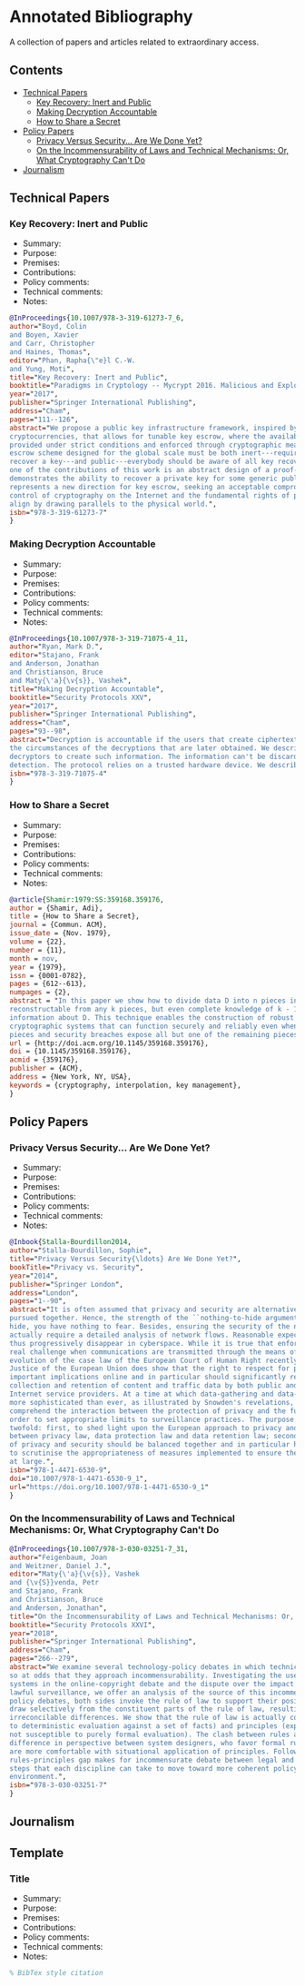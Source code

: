 
# Annotated Bibliography <!-- omit in toc -->

A collection of papers and articles related to extraordinary access.

## Contents <!-- omit in toc -->

- [Technical Papers](#technical-papers)
  - [Key Recovery: Inert and Public](#key-recovery-inert-and-public)
  - [Making Decryption Accountable](#making-decryption-accountable)
  - [How to Share a Secret](#how-to-share-a-secret)
- [Policy Papers](#policy-papers)
  - [Privacy Versus Security... Are We Done Yet?](#privacy-versus-security-are-we-done-yet)
  - [On the Incommensurability of Laws and Technical Mechanisms: Or, What Cryptography Can't Do](#on-the-incommensurability-of-laws-and-technical-mechanisms-or-what-cryptography-cant-do)
- [Journalism](#journalism)

<!-- How to organize? By medium? By focus? -->

## Technical Papers

### Key Recovery: Inert and Public

- Summary:
- Purpose:
- Premises:
- Contributions:
- Policy comments:
- Technical comments:
- Notes:

```bib
@InProceedings{10.1007/978-3-319-61273-7_6,
author="Boyd, Colin
and Boyen, Xavier
and Carr, Christopher
and Haines, Thomas",
editor="Phan, Rapha{\"e}l C.-W.
and Yung, Moti",
title="Key Recovery: Inert and Public",
booktitle="Paradigms in Cryptology -- Mycrypt 2016. Malicious and Exploratory Cryptology",
year="2017",
publisher="Springer International Publishing",
address="Cham",
pages="111--126",
abstract="We propose a public key infrastructure framework, inspired by modern distributed
cryptocurrencies, that allows for tunable key escrow, where the availability of key escrow is only
provided under strict conditions and enforced through cryptographic measures. We argue that any key
escrow scheme designed for the global scale must be both inert---requiring considerable effort to
recover a key---and public---everybody should be aware of all key recovery attempts. To this end,
one of the contributions of this work is an abstract design of a proof-of-work scheme that
demonstrates the ability to recover a private key for some generic public key scheme. Our framework
represents a new direction for key escrow, seeking an acceptable compromise between the demands for
control of cryptography on the Internet and the fundamental rights of privacy, which we seek to
align by drawing parallels to the physical world.",
isbn="978-3-319-61273-7"
}
```

### Making Decryption Accountable

- Summary:
- Purpose:
- Premises:
- Contributions:
- Policy comments:
- Technical comments:
- Notes:

```bib
@InProceedings{10.1007/978-3-319-71075-4_11,
author="Ryan, Mark D.",
editor="Stajano, Frank
and Anderson, Jonathan
and Christianson, Bruce
and Maty{\'a}{\v{s}}, Vashek",
title="Making Decryption Accountable",
booktitle="Security Protocols XXV",
year="2017",
publisher="Springer International Publishing",
address="Cham",
pages="93--98",
abstract="Decryption is accountable if the users that create ciphertexts can gain information about
the circumstances of the decryptions that are later obtained. We describe a protocol that forces
decryptors to create such information. The information can't be discarded or suppressed without
detection. The protocol relies on a trusted hardware device. We describe some applications.",
isbn="978-3-319-71075-4"
}
```

### How to Share a Secret

- Summary:
- Purpose:
- Premises:
- Contributions:
- Policy comments:
- Technical comments:
- Notes:

```bib
@article{Shamir:1979:SS:359168.359176,
author = {Shamir, Adi},
title = {How to Share a Secret},
journal = {Commun. ACM},
issue_date = {Nov. 1979},
volume = {22},
number = {11},
month = nov,
year = {1979},
issn = {0001-0782},
pages = {612--613},
numpages = {2},
abstract = "In this paper we show how to divide data D into n pieces in such a way that D is easily
reconstructable from any k pieces, but even complete knowledge of k - 1 pieces reveals absolutely no
information about D. This technique enables the construction of robust key management schemes for
cryptographic systems that can function securely and reliably even when misfortunes destroy half the
pieces and security breaches expose all but one of the remaining pieces.",
url = {http://doi.acm.org/10.1145/359168.359176},
doi = {10.1145/359168.359176},
acmid = {359176},
publisher = {ACM},
address = {New York, NY, USA},
keywords = {cryptography, interpolation, key management},
}
```

## Policy Papers

### Privacy Versus Security... Are We Done Yet?

- Summary:
- Purpose:
- Premises:
- Contributions:
- Policy comments:
- Technical comments:
- Notes:

```bib
@Inbook{Stalla-Bourdillon2014,
author="Stalla-Bourdillon, Sophie",
title="Privacy Versus Security{\ldots} Are We Done Yet?",
bookTitle="Privacy vs. Security",
year="2014",
publisher="Springer London",
address="London",
pages="1--90",
abstract="It is often assumed that privacy and security are alternative values, which cannot be
pursued together. Hence, the strength of the ``nothing-to-hide argument'': if you have nothing to
hide, you have nothing to fear. Besides, ensuring the security of the network itself is said to
actually require a detailed analysis of network flows. Reasonable expectations of privacy should
thus progressively disappear in cyberspace. While it is true that enforcement of legal rules is a
real challenge when communications are transmitted through the means of a borderless network, the
evolution of the case law of the European Court of Human Right recently followed by the Court of
Justice of the European Union does show that the right to respect for private life should have
important implications online and in particular should significantly restrict the systematic
collection and retention of content and traffic data by both public and private actors such as
Internet service providers. At a time at which data-gathering and data-matching technologies are
more sophisticated than ever, as illustrated by Snowden's revelations, it is crucial to fully
comprehend the interaction between the protection of privacy and the furtherance of security in
order to set appropriate limits to surveillance practices. The purpose of this chapter is therefore
twofold: first, to shed light upon the European approach to privacy and explain the interplay
between privacy law, data protection law and data retention law; second, to explain how the values
of privacy and security should be balanced together and in particular how privacy law should serve
to scrutinise the appropriateness of measures implemented to ensure the security of the social group
at large.",
isbn="978-1-4471-6530-9",
doi="10.1007/978-1-4471-6530-9_1",
url="https://doi.org/10.1007/978-1-4471-6530-9_1"
}
```

### On the Incommensurability of Laws and Technical Mechanisms: Or, What Cryptography Can't Do

```bib
@InProceedings{10.1007/978-3-030-03251-7_31,
author="Feigenbaum, Joan
and Weitzner, Daniel J.",
editor="Maty{\'a}{\v{s}}, Vashek
and {\v{S}}venda, Petr
and Stajano, Frank
and Christianson, Bruce
and Anderson, Jonathan",
title="On the Incommensurability of Laws and Technical Mechanisms: Or, What Cryptography Can't Do",
booktitle="Security Protocols XXVI",
year="2018",
publisher="Springer International Publishing",
address="Cham",
pages="266--279",
abstract="We examine several technology-policy debates in which technical and legal perspectives are
so at odds that they approach incommensurability. Investigating the use of digital rights management
systems in the online-copyright debate and the dispute over the impact of end-to-end encryption on
lawful surveillance, we offer an analysis of the source of this incommensurability. In these two
policy debates, both sides invoke the rule of law to support their position, but in each case they
draw selectively from the constituent parts of the rule of law, resulting in seemingly
irreconcilable differences. We show that the rule of law is actually composed of rules (susceptible
to deterministic evaluation against a set of facts) and principles (expressing important values but
not susceptible to purely formal evaluation). The clash between rules and principles exacerbates the
difference in perspective between system designers, who favor formal rules, and policy makers, who
are more comfortable with situational application of principles. Following our observation that the
rules-principles gap makes for incommensurate debate between legal and technical actors, we identify
steps that each discipline can take to move toward more coherent policy for the networked, digital
environment.",
isbn="978-3-030-03251-7"
}
```

## Journalism

## Template <!-- omit in toc -->

### Title <!-- omit in toc -->

- Summary:
- Purpose:
- Premises:
- Contributions:
- Policy comments:
- Technical comments:
- Notes:

```bib
% BibTex style citation
```
